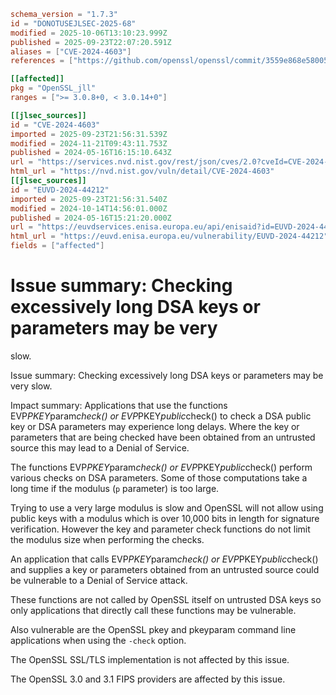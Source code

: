 ```toml
schema_version = "1.7.3"
id = "DONOTUSEJLSEC-2025-68"
modified = 2025-10-06T13:10:23.999Z
published = 2025-09-23T22:07:20.591Z
aliases = ["CVE-2024-4603"]
references = ["https://github.com/openssl/openssl/commit/3559e868e58005d15c6013a0c1fd832e51c73397", "https://github.com/openssl/openssl/commit/53ea06486d296b890d565fb971b2764fcd826e7e", "https://github.com/openssl/openssl/commit/9c39b3858091c152f52513c066ff2c5a47969f0d", "https://github.com/openssl/openssl/commit/da343d0605c826ef197aceedc67e8e04f065f740", "https://www.openssl.org/news/secadv/20240516.txt", "http://www.openwall.com/lists/oss-security/2024/05/16/2", "https://github.com/openssl/openssl/commit/3559e868e58005d15c6013a0c1fd832e51c73397", "https://github.com/openssl/openssl/commit/53ea06486d296b890d565fb971b2764fcd826e7e", "https://github.com/openssl/openssl/commit/9c39b3858091c152f52513c066ff2c5a47969f0d", "https://github.com/openssl/openssl/commit/da343d0605c826ef197aceedc67e8e04f065f740", "https://security.netapp.com/advisory/ntap-20240621-0001/", "https://www.openssl.org/news/secadv/20240516.txt"]

[[affected]]
pkg = "OpenSSL_jll"
ranges = [">= 3.0.8+0, < 3.0.14+0"]

[[jlsec_sources]]
id = "CVE-2024-4603"
imported = 2025-09-23T21:56:31.539Z
modified = 2024-11-21T09:43:11.753Z
published = 2024-05-16T16:15:10.643Z
url = "https://services.nvd.nist.gov/rest/json/cves/2.0?cveId=CVE-2024-4603"
html_url = "https://nvd.nist.gov/vuln/detail/CVE-2024-4603"
[[jlsec_sources]]
id = "EUVD-2024-44212"
imported = 2025-09-23T21:56:31.540Z
modified = 2024-10-14T14:56:01.000Z
published = 2024-05-16T15:21:20.000Z
url = "https://euvdservices.enisa.europa.eu/api/enisaid?id=EUVD-2024-44212"
html_url = "https://euvd.enisa.europa.eu/vulnerability/EUVD-2024-44212"
fields = ["affected"]
```

# Issue summary: Checking excessively long DSA keys or parameters may be very

slow.

Issue summary: Checking excessively long DSA keys or parameters may be very slow.

Impact summary: Applications that use the functions EVP*PKEY*param*check() or EVP*PKEY*public*check() to check a DSA public key or DSA parameters may experience long delays. Where the key or parameters that are being checked have been obtained from an untrusted source this may lead to a Denial of Service.

The functions EVP*PKEY*param*check() or EVP*PKEY*public*check() perform various checks on DSA parameters. Some of those computations take a long time if the modulus (`p` parameter) is too large.

Trying to use a very large modulus is slow and OpenSSL will not allow using public keys with a modulus which is over 10,000 bits in length for signature verification. However the key and parameter check functions do not limit the modulus size when performing the checks.

An application that calls EVP*PKEY*param*check() or EVP*PKEY*public*check() and supplies a key or parameters obtained from an untrusted source could be vulnerable to a Denial of Service attack.

These functions are not called by OpenSSL itself on untrusted DSA keys so only applications that directly call these functions may be vulnerable.

Also vulnerable are the OpenSSL pkey and pkeyparam command line applications when using the `-check` option.

The OpenSSL SSL/TLS implementation is not affected by this issue.

The OpenSSL 3.0 and 3.1 FIPS providers are affected by this issue.

